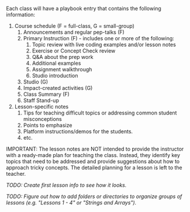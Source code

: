 Each class will have a playbook entry that contains the following information:
1. Course schedule (F = full-class, G = small-group)
   1. Announcements and regular pep-talks (F)
   1. Primary Instruction (F) - includes one or more of the following:
      1. Topic review with live coding examples and/or lesson notes
      1. Exercise or Concept Check review
      1. Q&A about the prep work
      1. Additional examples
      1. Assignment walkthrough
      1. Studio introduction
   1. Studio (G)
   1. Impact-created activities (G)
   1. Class Summary (F)
   1. Staff Stand-up
1. Lesson-specific notes
   1. Tips for teaching difficult topics or addressing common student misconceptions
   1. Points to emphasize
   1. Platform instructions/demos for the students.
   1. etc.

IMPORTANT: The lesson notes are NOT intended to provide the instructor with a ready-made plan for teaching the class. Instead, they identify key topics that need to be addressed and provide suggestions about how to approach tricky concepts. The detailed planning for a lesson is left to the teacher.

_TODO: Create first lesson info to see how it looks._

_TODO: Figure out how to add folders or directories to organize groups of lessons (e.g. "Lessons 1 - 4" or "Strings and Arrays")._
